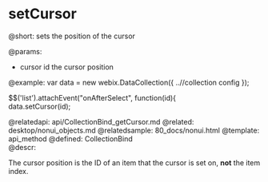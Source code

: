setCursor
=============


@short:
	sets the position of the cursor

@params:
- cursor      id      the cursor position
	

@example:
var data = new webix.DataCollection({ 
		..//collection config
	});

$$('list').attachEvent("onAfterSelect", function(id){  
		data.setCursor(id); 

@relatedapi:
	api/CollectionBind_getCursor.md
@related:
	desktop/nonui_objects.md
@relatedsample:
	80_docs/nonui.html
@template:	api_method
@defined:	CollectionBind	
@descr:


The cursor position is the ID of an item that the cursor is set on, **not** the item index.
